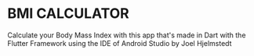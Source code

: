 # BMI CALCULATOR
Calculate your Body Mass Index with this app that's made in Dart with the Flutter Framework using the IDE of Android Studio by Joel Hjelmstedt

